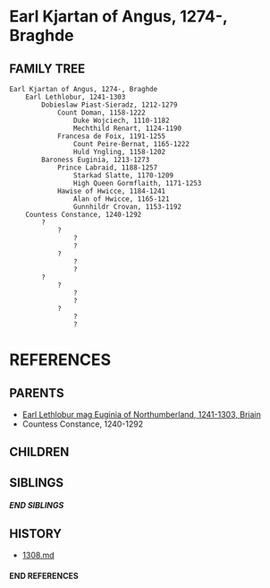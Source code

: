 # Earl Kjartan of Angus, 1274-, Braghde

## FAMILY TREE
```
Earl Kjartan of Angus, 1274-, Braghde
    Earl Lethlobur, 1241-1303
        Dobieslaw Piast-Sieradz, 1212-1279
            Count Doman, 1158-1222
                Duke Wojciech, 1110-1182
                Mechthild Renart, 1124-1190
            Francesa de Foix, 1191-1255
                Count Peire-Bernat, 1165-1222
                Huld Yngling, 1158-1202
        Baroness Euginia, 1213-1273
            Prince Labraid, 1188-1257
                Starkad Slatte, 1170-1209
                High Queen Gormflaith, 1171-1253
            Hawise of Hwicce, 1184-1241
                Alan of Hwicce, 1165-121
                Gunnhildr Crovan, 1153-1192
    Countess Constance, 1240-1292
        ?
            ?
                ?
                ?
            ?
                ?
                ?
        ?
            ?
                ?
                ?
            ?
                ?
                ?
```

# REFERENCES

## PARENTS 
* [Earl Lethlobur mag Euginia of Northumberland, 1241-1303, Briain](p/lethlobur_mag_euginia_1241.md)
* Countess Constance, 1240-1292

## CHILDREN 

## SIBLINGS

##### END SIBLINGS  
## HISTORY
* [1308.md](../h/1308.md)

#### END REFERENCES
